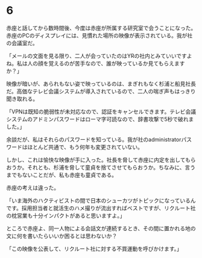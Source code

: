 # 6

赤座と話してから数時間後、今度は赤座が所属する研究室で会うことになった。赤座のPCのディスプレイには、見慣れた場所の映像が表示されている。我が社の会議室だ。

「メールの文面を見る限り、二人が会っていたのはYRの社内とみていいですよね。私は人の顔を覚えるのが苦手なので、誰が映っているか見てもらえますか？」

映像が暗いが、あられもない姿で映っているのは、まぎれもなく杉浦と船見社長だ。高価なテレビ会議システムが導入されているので、二人の喘ぎ声もはっきり聞き取れる。

「VPNは既知の脆弱性が未対応なので、認証をキャンセルできます。テレビ会議システムのアドミンパスワードはローマ字可読なので、辞書攻撃で5秒で破れました。」

余談だが、私はそれらのパスワードを知っている。我が社のadministratorパスワードはほとんど共通で、もう何年も変更されていない。

しかし、これは愉快な映像が手に入った。社長を脅して赤座に内定を出してもらおうか。それとも、杉浦を脅して童貞を捨てさせてもらおうか。ちなみに、言うまでもないことだが、私も赤座も童貞である。

赤座の考えは違った。

「いま海外のハクティビストの間で日本のシューカツがトピックになっているんです。採用担当者と就活生のハメ撮りが流出すればベストですが、リクルート社の枕営業も十分インパクトがあると思いますよ。」

ところで赤座よ、同一人物による会話文が連続するとき、その間に置かれる地の文に何を書いたらいいか困るとは思わないか？

「この映像を公表して、リクルート社に対する不買運動を呼びかけます。」


